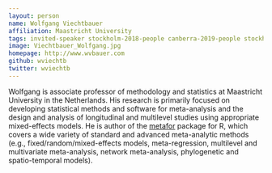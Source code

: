 ```yaml
---
layout: person
name: Wolfgang Viechtbauer
affiliation: Maastricht University
tags: invited-speaker stockholm-2018-people canberra-2019-people stockholm-2018-speaker canberra-2019-speaker
image: Viechtbauer_Wolfgang.jpg
homepage: http://www.wvbauer.com
github: wviechtb
twitter: wviechtb
---
```

Wolfgang is associate professor of methodology and statistics at Maastricht University in the Netherlands. His research is primarily focused on developing statistical methods and software for meta-analysis and the design and analysis of longitudinal and multilevel studies using appropriate mixed-effects models. He is author of the <a href="http://www.metafor-project.org/" target="_blank" rel="noopener">metafor</a> package for R, which covers a wide variety of standard and advanced meta-analytic methods (e.g., fixed/random/mixed-effects models, meta-regression, multilevel and multivariate meta-analysis, network meta-analysis, phylogenetic and spatio-temporal models).